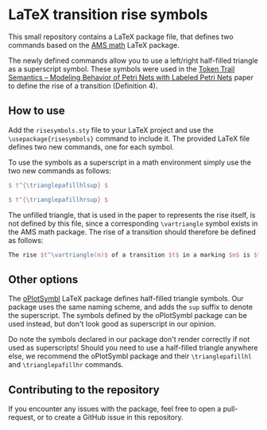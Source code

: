 # LaTeX transition rise symbols

This small repository contains a LaTeX package file, that defines two commands based on the [AMS math](https://ctan.org/pkg/amsmath?lang=en) LaTeX package.

The newly defined commands allow you to use a left/right half-filled triangle as a superscript symbol. These symbols were used in the [Token Trail Semantics – Modeling Behavior of Petri Nets with Labeled Petri Nets](https://link.springer.com/chapter/10.1007/978-3-031-33620-1_16) paper to define the rise of a transition (Definition 4).

## How to use

Add the `risesymbols.sty` file to your LaTeX project and use the `\usepackage{risesymbols}` command to include it. The provided LaTeX file defines two new commands, one for each symbol.

To use the symbols as a superscript in a math environment simply use the two new commands as follows:

```latex
$ t^{\trianglepafillhlsup} $

$ t^{\trianglepafillhrsup} $
```

The unfilled triangle, that is used in the paper to represents the rise itself, is not defined by this file, since a corresponding `\vartriangle` symbol exists in the AMS math package. The rise of a transition should therefore be defined as follows:

```latex
The rise $t^\vartriangle(m)$ of a transition $t$ in a marking $m$ is $t^\vartriangle(m) = t^{\trianglepafillhrsup}(m) - t^{\trianglepafillhlsup}(m)$
```

## Other options

The [oPlotSymbl](https://ctan.org/pkg/oplotsymbl?lang=en) LaTeX package defines half-filled triangle symbols. Our package uses the same naming scheme, and adds the `sup` suffix to denote the superscript. The symbols defined by the oPlotSymbl package can be used instead, but don't look good as superscript in our opinion.

Do note the symbols declared in our package don't render correctly if not used as superscripts! Should you need to use a half-filled triangle anywhere else, we recommend the oPlotSymbl package and their `\trianglepafillhl` and `\trianglepafillhr` commands.

## Contributing to the repository

If you encounter any issues with the package, feel free to open a pull-request, or to create a GitHub issue in this repository.
